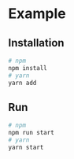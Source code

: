 # Example

## Installation

```sh
# npm
npm install
# yarn
yarn add
```

## Run

```sh
# npm
npm run start
# yarn
yarn start
```
